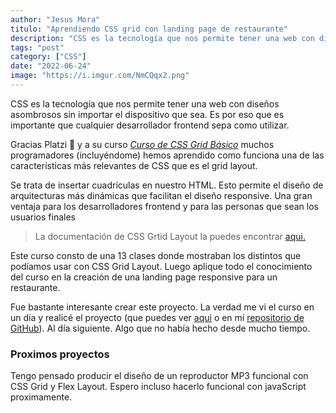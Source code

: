 ```yaml
---
author: "Jesus Mora"
titulo: "Aprendiendo CSS grid con landing page de restaurante"
description: "CSS es la tecnología que nos permite tener una web con diseños asombrosos sin importar el dispositivo que sea. Es por eso que es importante que cualquier desarrollador frontend sepa como utilizar."
tags: "post"
category: ["CSS"]
date: "2022-06-24"
image: "https://i.imgur.com/NmCQqx2.png"
---
```



CSS es la tecnología que nos permite tener una web con diseños asombrosos sin importar el dispositivo que sea. Es por eso que es importante que cualquier desarrollador frontend sepa como utilizar.

Gracias Platzi 💚 y a su curso [*Curso de CSS Grid Básico*](https://platzi.com/clases/2474-css-grid/42185-propiedades-de-alineacion/) muchos programadores (incluyéndome)  hemos aprendido como funciona una de las características más relevantes de CSS que es el grid layout.

Se trata de insertar cuadrículas en nuestro HTML. Esto permite el diseño de arquitecturas más dinámicas que facilitan el diseño responsive. Una gran ventaja para los desarrolladores frontend y para las personas que sean los usuarios finales

>La documentación de CSS Grtid Layout la puedes encontrar [aqui.](https://developer.mozilla.org/en-US/docs/Web/CSS/CSS_Grid_Layout)

Este curso consto de una 13 clases donde mostraban los distintos que podíamos usar con CSS Grid Layout. Luego aplique todo el conocimiento del curso en la creación de una landing page responsive para un restaurante.

Fue bastante interesante crear este proyecto. La verdad me vi el curso en un día y realicé el proyecto (que puedes ver [aquí](https://github.com/jesusalbertokiz/grid-responsive-landing-page) o en mí [repositorio de GitHub](https://jesusalbertokiz.github.io/grid-responsive-landing-page/)). Al día siguiente. Algo que no había hecho desde mucho tiempo. 
### Proximos proyectos
Tengo pensado producir el diseño de un reproductor MP3 funcional con CSS Grid y Flex Layout. Espero incluso hacerlo funcional con javaScript proximamente.